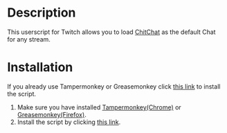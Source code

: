 # Description
This userscript for Twitch allows you to load [ChitChat](https://chitchat.ma.pe/) as the default Chat for any stream.
# Installation
If you already use Tampermonkey or Greasemonkey click [this link](https://github.com/MarcGamesons/twitch-userscript-use-chitchat/raw/master/src/use-chitchat.user.js) to install the script.
1. Make sure you have installed [Tampermonkey(Chrome)](https://chrome.google.com/webstore/detail/tampermonkey/dhdgffkkebhmkfjojejmpbldmpobfkfo?hl=en) or [Greasemonkey(Firefox)](https://addons.mozilla.org/en-US/firefox/addon/greasemonkey/).
2. Install the script by clicking [this link](https://github.com/MarcGamesons/twitch-userscript-use-chitchat/raw/master/src/v1.1/use-chitchat.user.js).
